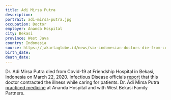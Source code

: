 ```yaml
---
title: Adi Mirsa Putra
description: 
portrait: adi-mirsa-putra.jpg
occupation: Doctor
employer: Ananda Hospital
city: Bekasi
province: West Java
country: Indonesia
source: https://jakartaglobe.id/news/six-indonesian-doctors-die-from-covid19-cases-exceed-500, https://twitter.com/PBIDI/status/1241672169131630594
birth_date: 
death_date: 
---
```


Dr. Adi Mirsa Putra died from Covid-19 at Friendship Hospital in Bekasi, Indonesia on March 22, 2020. Infectious Disease officials [report](https://www.suara.com/news/2020/03/22/054720/innalillahi-tiga-dokter-meninggal-diduga-terpapar-covid-19-dari-pasien) that this doctor contracted the illness while caring for patients. Dr. Adi Mirsa Putra [practiced medicine](https://www.sahijab.com/update/336-korban-lawan-corona-6-dokter-spesialis-meninggal-dunia) at Ananda Hospital and with West Bekasi Family Partners.